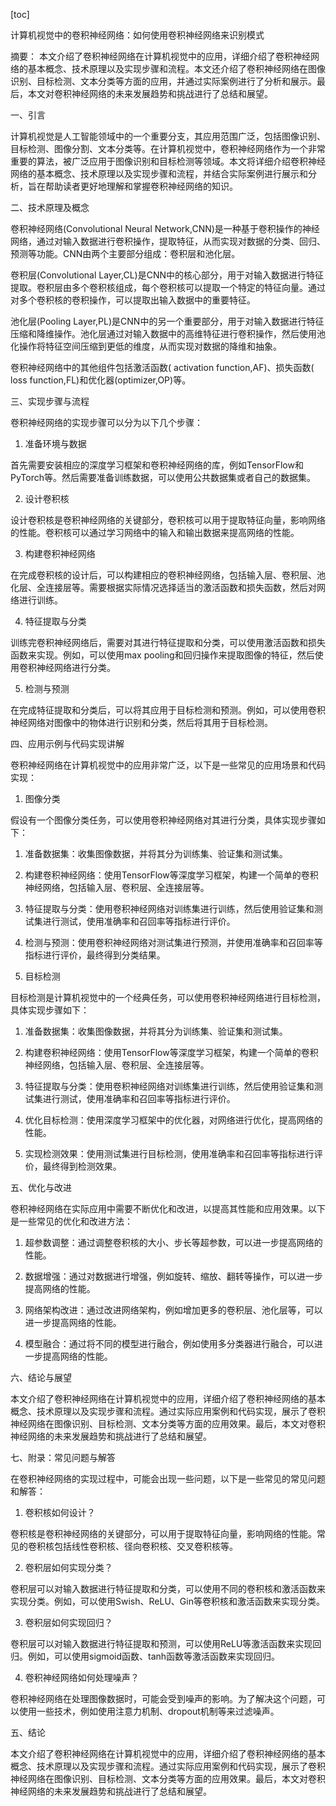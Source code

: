 
[toc]                    
                
                
计算机视觉中的卷积神经网络：如何使用卷积神经网络来识别模式

摘要：
本文介绍了卷积神经网络在计算机视觉中的应用，详细介绍了卷积神经网络的基本概念、技术原理以及实现步骤和流程。本文还介绍了卷积神经网络在图像识别、目标检测、文本分类等方面的应用，并通过实际案例进行了分析和展示。最后，本文对卷积神经网络的未来发展趋势和挑战进行了总结和展望。

一、引言

计算机视觉是人工智能领域中的一个重要分支，其应用范围广泛，包括图像识别、目标检测、图像分割、文本分类等。在计算机视觉中，卷积神经网络作为一个非常重要的算法，被广泛应用于图像识别和目标检测等领域。本文将详细介绍卷积神经网络的基本概念、技术原理以及实现步骤和流程，并结合实际案例进行展示和分析，旨在帮助读者更好地理解和掌握卷积神经网络的知识。

二、技术原理及概念

卷积神经网络(Convolutional Neural Network,CNN)是一种基于卷积操作的神经网络，通过对输入数据进行卷积操作，提取特征，从而实现对数据的分类、回归、预测等功能。CNN由两个主要部分组成：卷积层和池化层。

卷积层(Convolutional Layer,CL)是CNN中的核心部分，用于对输入数据进行特征提取。卷积层由多个卷积核组成，每个卷积核可以提取一个特定的特征向量。通过对多个卷积核的卷积操作，可以提取出输入数据中的重要特征。

池化层(Pooling Layer,PL)是CNN中的另一个重要部分，用于对输入数据进行特征压缩和降维操作。池化层通过对输入数据中的高维特征进行卷积操作，然后使用池化操作将特征空间压缩到更低的维度，从而实现对数据的降维和抽象。

卷积神经网络中的其他组件包括激活函数( activation function,AF)、损失函数( loss function,FL)和优化器(optimizer,OP)等。

三、实现步骤与流程

卷积神经网络的实现步骤可以分为以下几个步骤：

1. 准备环境与数据

首先需要安装相应的深度学习框架和卷积神经网络的库，例如TensorFlow和PyTorch等。然后需要准备训练数据，可以使用公共数据集或者自己的数据集。

2. 设计卷积核

设计卷积核是卷积神经网络的关键部分，卷积核可以用于提取特征向量，影响网络的性能。卷积核可以通过学习网络中的输入和输出数据来提高网络的性能。

3. 构建卷积神经网络

在完成卷积核的设计后，可以构建相应的卷积神经网络，包括输入层、卷积层、池化层、全连接层等。需要根据实际情况选择适当的激活函数和损失函数，然后对网络进行训练。

4. 特征提取与分类

训练完卷积神经网络后，需要对其进行特征提取和分类，可以使用激活函数和损失函数来实现。例如，可以使用max pooling和回归操作来提取图像的特征，然后使用卷积神经网络进行分类。

5. 检测与预测

在完成特征提取和分类后，可以将其应用于目标检测和预测。例如，可以使用卷积神经网络对图像中的物体进行识别和分类，然后将其用于目标检测。

四、应用示例与代码实现讲解

卷积神经网络在计算机视觉中的应用非常广泛，以下是一些常见的应用场景和代码实现：

1. 图像分类

假设有一个图像分类任务，可以使用卷积神经网络对其进行分类，具体实现步骤如下：

1. 准备数据集：收集图像数据，并将其分为训练集、验证集和测试集。

2. 构建卷积神经网络：使用TensorFlow等深度学习框架，构建一个简单的卷积神经网络，包括输入层、卷积层、全连接层等。

3. 特征提取与分类：使用卷积神经网络对训练集进行训练，然后使用验证集和测试集进行测试，使用准确率和召回率等指标进行评价。

4. 检测与预测：使用卷积神经网络对测试集进行预测，并使用准确率和召回率等指标进行评价，最终得到分类结果。

2. 目标检测

目标检测是计算机视觉中的一个经典任务，可以使用卷积神经网络进行目标检测，具体实现步骤如下：

1. 准备数据集：收集图像数据，并将其分为训练集、验证集和测试集。

2. 构建卷积神经网络：使用TensorFlow等深度学习框架，构建一个简单的卷积神经网络，包括输入层、卷积层、全连接层等。

3. 特征提取与分类：使用卷积神经网络对训练集进行训练，然后使用验证集和测试集进行测试，使用准确率和召回率等指标进行评价。

4. 优化目标检测：使用深度学习框架中的优化器，对网络进行优化，提高网络的性能。

5. 实现检测效果：使用测试集进行目标检测，使用准确率和召回率等指标进行评价，最终得到检测效果。

五、优化与改进

卷积神经网络在实际应用中需要不断优化和改进，以提高其性能和应用效果。以下是一些常见的优化和改进方法：

1. 超参数调整：通过调整卷积核的大小、步长等超参数，可以进一步提高网络的性能。

2. 数据增强：通过对数据进行增强，例如旋转、缩放、翻转等操作，可以进一步提高网络的性能。

3. 网络架构改进：通过改进网络架构，例如增加更多的卷积层、池化层等，可以进一步提高网络的性能。

4. 模型融合：通过将不同的模型进行融合，例如使用多分类器进行融合，可以进一步提高网络的性能。

六、结论与展望

本文介绍了卷积神经网络在计算机视觉中的应用，详细介绍了卷积神经网络的基本概念、技术原理以及实现步骤和流程。通过实际应用案例和代码实现，展示了卷积神经网络在图像识别、目标检测、文本分类等方面的应用效果。最后，本文对卷积神经网络的未来发展趋势和挑战进行了总结和展望。

七、附录：常见问题与解答

在卷积神经网络的实现过程中，可能会出现一些问题，以下是一些常见的常见问题和解答：

1. 卷积核如何设计？

卷积核是卷积神经网络的关键部分，可以用于提取特征向量，影响网络的性能。常见的卷积核包括线性卷积核、径向卷积核、交叉卷积核等。

2. 卷积层如何实现分类？

卷积层可以对输入数据进行特征提取和分类，可以使用不同的卷积核和激活函数来实现分类。例如，可以使用Swish、ReLU、Gin等卷积核和激活函数来实现分类。

3. 卷积层如何实现回归？

卷积层可以对输入数据进行特征提取和预测，可以使用ReLU等激活函数来实现回归。例如，可以使用sigmoid函数、tanh函数等激活函数来实现回归。

4. 卷积神经网络如何处理噪声？

卷积神经网络在处理图像数据时，可能会受到噪声的影响。为了解决这个问题，可以使用一些技术，例如使用注意力机制、dropout机制等来过滤噪声。

五、结论

本文介绍了卷积神经网络在计算机视觉中的应用，详细介绍了卷积神经网络的基本概念、技术原理以及实现步骤和流程。通过实际应用案例和代码实现，展示了卷积神经网络在图像识别、目标检测、文本分类等方面的应用效果。最后，本文对卷积神经网络的未来发展趋势和挑战进行了总结和展望。

